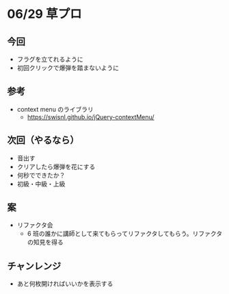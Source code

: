 # 06/29 草プロ

## 今回

- フラグを立てれるように
- 初回クリックで爆弾を踏まないように

## 参考

- context menu のライブラリ
  - <https://swisnl.github.io/jQuery-contextMenu/>

## 次回（やるなら）

- 音出す
- クリアしたら爆弾を花にする
- 何秒でできたか？
- 初級・中級・上級

## 案

- リファクタ会
  - 6 班の誰かに講師として来てもらってリファクタしてもらう。リファクタの知見を得る

## チャンレンジ

- あと何枚開ければいいかを表示する
